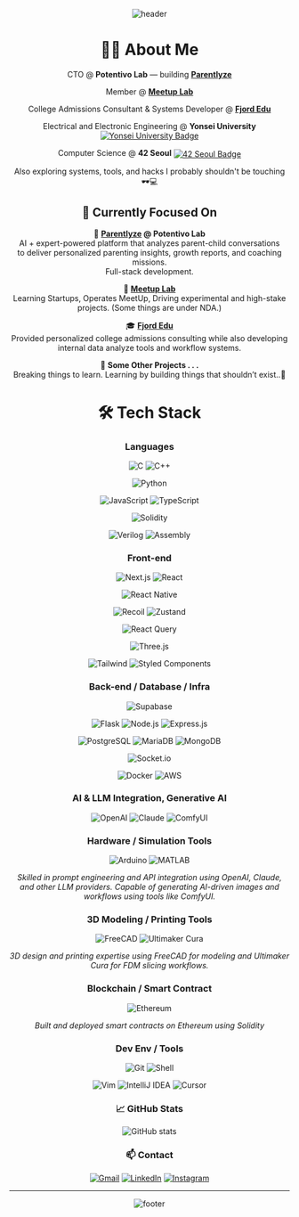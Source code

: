 <div align="center">

![header](https://capsule-render.vercel.app/api?type=waving&color=gradient&height=230&section=header&text=Raehyeon%20Jeong&fontSize=70)

# 👨‍💻 About Me

CTO @ **Potentivo Lab** — building **[Parentlyze](https://parentlyze.com/)**

Member @ **[Meetup Lab](https://www.meetuplab.com/)**

College Admissions Consultant & Systems Developer @ **[Fjord Edu](https://www.fjordedu.com/)**

Electrical and Electronic Engineering @ **Yonsei University**
<a href="https://www.yonsei.ac.kr/" target="_blank">
<img src="https://img.shields.io/badge/🦅Yonsei_Univ-00205B.svg?&style=plastic" alt="Yonsei University Badge" style="vertical-align: middle;"/>
</a>  

Computer Science @ **42 Seoul** 
<a href="https://42seoul.kr/" target="_blank">
<img src="https://img.shields.io/badge/42Seoul-000000.svg?&style=plastic&logo=42&logoColor=white" alt="42 Seoul Badge" style="vertical-align: middle;"/>
</a>

Also exploring systems, tools, and hacks I probably shouldn't be touching 🕶️💻

## 🔭 Currently Focused On

🚀 **[Parentlyze](https://parentlyze.com/)  @ Potentivo Lab**  
AI + expert-powered platform that analyzes parent-child conversations  
to deliver personalized parenting insights, growth reports, and coaching missions.  
Full-stack development.

🧪 **[Meetup Lab](https://www.meetuplab.com/)**  
Learning Startups, Operates MeetUp, Driving experimental and high-stake projects. (Some things are under NDA.)

🎓 **[Fjord Edu](https://www.fjordedu.com/)**  
Provided personalized college admissions consulting while also developing internal data analyze tools and workflow
systems.

👾 **Some Other Projects . . .**  
Breaking things to learn. Learning by building things that shouldn’t exist..🤔

# 🛠️ Tech Stack

### **Languages**

![C](https://img.shields.io/badge/C-A8B9CC.svg?&style=for-the-badge&logo=C&logoColor=white)
![C++](https://img.shields.io/badge/C++-00599C.svg?&style=for-the-badge&logo=C%2B%2B&logoColor=white)

![Python](https://img.shields.io/badge/Python-3776AB.svg?&style=for-the-badge&logo=Python&logoColor=white)

![JavaScript](https://img.shields.io/badge/JavaScript-F7DF1E.svg?&style=for-the-badge&logo=JavaScript&logoColor=black)
![TypeScript](https://img.shields.io/badge/TypeScript-3178C6.svg?&style=for-the-badge&logo=TypeScript&logoColor=white)

![Solidity](https://img.shields.io/badge/Solidity-363636.svg?&style=for-the-badge&logo=Solidity&logoColor=white)

![Verilog](https://img.shields.io/badge/Verilog-000000.svg?&style=for-the-badge)
![Assembly](https://img.shields.io/badge/Assembly-6E4C13.svg?&style=for-the-badge)

### **Front-end**

![Next.js](https://img.shields.io/badge/Next.js-000000.svg?&style=for-the-badge&logo=Next.js&logoColor=white)
![React](https://img.shields.io/badge/React-61DAFB.svg?&style=for-the-badge&logo=React&logoColor=black)

![React Native](https://img.shields.io/badge/React_Native-20232A.svg?&style=for-the-badge&logo=React&logoColor=61DAFB)

![Recoil](https://img.shields.io/badge/Recoil-007AF4.svg?&style=for-the-badge&logo=Recoil&logoColor=white)
![Zustand](https://img.shields.io/badge/Zustand-000000.svg?&style=for-the-badge)

![React Query](https://img.shields.io/badge/React_Query-FF4154.svg?&style=for-the-badge&logo=React-Query&logoColor=white)

![Three.js](https://img.shields.io/badge/Three.js-000000.svg?&style=for-the-badge&logo=three.js&logoColor=white)

![Tailwind](https://img.shields.io/badge/Tailwind_CSS-06B6D4.svg?&style=for-the-badge&logo=tailwind-css&logoColor=white)
![Styled Components](https://img.shields.io/badge/styled--components-DB7093.svg?&style=for-the-badge&logo=styled-components&logoColor=white)

### **Back-end / Database / Infra**

![Supabase](https://img.shields.io/badge/Supabase-3ECF8E.svg?&style=for-the-badge&logo=Supabase&logoColor=white)

![Flask](https://img.shields.io/badge/Flask-000000.svg?&style=for-the-badge&logo=Flask&logoColor=white)
![Node.js](https://img.shields.io/badge/Node.js-339933.svg?&style=for-the-badge&logo=Node.js&logoColor=white)
![Express.js](https://img.shields.io/badge/Express.js-000000.svg?&style=for-the-badge&logo=Express&logoColor=white)

![PostgreSQL](https://img.shields.io/badge/PostgreSQL-4169E1.svg?&style=for-the-badge&logo=PostgreSQL&logoColor=white)
![MariaDB](https://img.shields.io/badge/MariaDB-003545.svg?&style=for-the-badge&logo=MariaDB&logoColor=white)
![MongoDB](https://img.shields.io/badge/MongoDB-47A248.svg?&style=for-the-badge&logo=MongoDB&logoColor=white)

![Socket.io](https://img.shields.io/badge/Socket.io-010101.svg?&style=for-the-badge&logo=Socket.io&logoColor=white)

![Docker](https://img.shields.io/badge/Docker-2496ED.svg?&style=for-the-badge&logo=Docker&logoColor=white)
![AWS](https://img.shields.io/badge/AWS-232F3E.svg?&style=for-the-badge&logo=Amazon-AWS&logoColor=white)

### **AI & LLM Integration, Generative AI**

![OpenAI](https://img.shields.io/badge/OpenAI-412991.svg?&style=for-the-badge&logo=openai&logoColor=white)
![Claude](https://img.shields.io/badge/Claude-111111.svg?&style=for-the-badge)
![ComfyUI](https://img.shields.io/badge/ComfyUI-444444.svg?&style=for-the-badge)

### **Hardware / Simulation Tools**

![Arduino](https://img.shields.io/badge/Arduino-00979D.svg?&style=for-the-badge&logo=Arduino&logoColor=white)
![MATLAB](https://img.shields.io/badge/MATLAB-0076A8.svg?&style=for-the-badge&logo=Mathworks&logoColor=white)

_Skilled in prompt engineering and API integration using OpenAI, Claude, and other LLM providers._
_Capable of generating AI-driven images and workflows using tools like ComfyUI._


### **3D Modeling / Printing Tools**

![FreeCAD](https://img.shields.io/badge/FreeCAD-123456.svg?&style=for-the-badge&logo=FreeCAD&logoColor=white)
![Ultimaker Cura](https://img.shields.io/badge/Ultimaker_Cura-00ADEE.svg?&style=for-the-badge&logo=Ultimaker&logoColor=white)

_3D design and printing expertise using FreeCAD for modeling and Ultimaker Cura for FDM slicing workflows._

### **Blockchain / Smart Contract**

![Ethereum](https://img.shields.io/badge/Ethereum-3C3C3D.svg?&style=for-the-badge&logo=Ethereum&logoColor=white)  

_Built and deployed smart contracts on Ethereum using Solidity_

### **Dev Env / Tools**

![Git](https://img.shields.io/badge/Git-F05032.svg?&style=for-the-badge&logo=Git&logoColor=white)
![Shell](https://img.shields.io/badge/Shell-121011.svg?&style=for-the-badge&logo=gnubash&logoColor=white)

![Vim](https://img.shields.io/badge/Vim-019733.svg?&style=for-the-badge&logo=Vim&logoColor=white)
![IntelliJ IDEA](https://img.shields.io/badge/IntelliJ-000000.svg?&style=for-the-badge&logo=IntelliJ-IDEA&logoColor=white)
![Cursor](https://img.shields.io/badge/Cursor_AI-000000.svg?&style=for-the-badge&logo=cursor&logoColor=white)

### 📈 GitHub Stats

![GitHub stats](https://github-readme-stats.vercel.app/api?username=raehy19&show_icons=true&theme=radical)

### 📫 Contact

[![Gmail](https://img.shields.io/badge/Gmail-EA4335.svg?&style=plastic&logo=Gmail&logoColor=white)](mailto:raehy19@gmail.com)
[![LinkedIn](https://img.shields.io/badge/LinkedIn-0077B5.svg?&style=plastic&logo=LinkedIn&logoColor=white)](https://www.linkedin.com/in/raehyeon/)
[![Instagram](https://img.shields.io/badge/Instagram-E4405F.svg?&style=plastic&logo=Instagram&logoColor=white)](https://www.instagram.com/raehy_/)

---



![footer](https://capsule-render.vercel.app/api?type=waving&color=gradient&height=90&section=footer)

</div>
